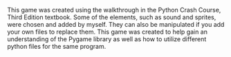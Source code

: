 This game was created using the walkthrough in the Python Crash Course, Third Edition textbook. Some of the elements, such as sound and sprites, were chosen and added by myself. They can also be manipulated if you add your own files 
to replace them. This game was created to help gain an understanding of the Pygame library as well as how to utilize different python files for the same program. 
